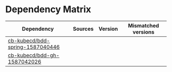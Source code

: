 # Dependency Matrix

Dependency | Sources | Version | Mismatched versions
---------- | ------- | ------- | -------------------
[cb-kubecd/bdd-spring-1587040446](https://github.com/cb-kubecd/bdd-spring-1587040446.git) |  | []() | 
[cb-kubecd/bdd-gh-1587042026](https://github.com/cb-kubecd/bdd-gh-1587042026.git) |  | []() | 
